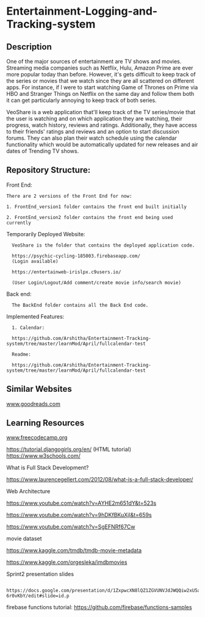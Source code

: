 # Entertainment-Logging-and-Tracking-system

## Description
One of the major sources of entertainment are TV shows and movies. Streaming media companies such as Netflix, Hulu, Amazon Prime are ever more popular today than before. However, it's gets difficult to keep track of the series or movies that we watch since they are all scattered on different apps. For instance, if I were to start watching Game of Thrones on Prime via HBO and Stranger Things on Netflix on the same day and follow them both it can get particularly annoying to keep track of both series. 

VeoShare is a web application that'll keep track of the TV series/movie that the user is watching and on which application they are watching, their progress, watch history, reviews and ratings. Additionally, they have access to their friends' ratings and reviews and an option to start discussion forums. They can also plan their watch schedule using the calendar functionality which would be automatically updated for new releases and air dates of Trending TV shows. 

## Repository Structure:
Front End: 
      

    There are 2 versions of the Front End for now: 
    
    1. FrontEnd_version1 folder contains the front end built initially
    
    2. FrontEnd_version2 folder contains the front end being used currently

Temporarily Deployed Website:

	  VeoShare is the folder that contains the deployed application code.

      https://psychic-cycling-185003.firebaseapp.com/
      (Login available)

      https://entertainweb-irislpx.c9users.io/

      (User Login/Logout/Add comment/create movie info/search movie)

Back end:

      The BackEnd folder contains all the Back End code.

Implemented Features:

      1. Calendar:
      
      https://github.com/Arshitha/Entertainment-Tracking-system/tree/master/learnMod/April/fullcalendar-test

      Readme:
      
      https://github.com/Arshitha/Entertainment-Tracking-system/tree/master/learnMod/April/fullcalendar-test

## Similar Websites
www.goodreads.com

## Learning Resources
www.freecodecamp.org

https://tutorial.djangogirls.org/en/
(HTML tutorial)
https://www.w3schools.com/

What is Full Stack Development?

https://www.laurencegellert.com/2012/08/what-is-a-full-stack-developer/

Web Architecture

https://www.youtube.com/watch?v=AYHE2m651dY&t=523s

https://www.youtube.com/watch?v=9hDKfBKuXjI&t=659s

https://www.youtube.com/watch?v=SgEFNRf67Cw

 movie dataset
 
 https://www.kaggle.com/tmdb/tmdb-movie-metadata
 
 https://www.kaggle.com/orgesleka/imdbmovies
 
 
 Sprint2 presentation slides
 
      https://docs.google.com/presentation/d/1ZxpwcXN8lQZ1ZGVUNVJdJWQQiw2xU5a7UEK-6r0vKbY/edit#slide=id.p
 
 
 firebase functions tutorial:
 https://github.com/firebase/functions-samples
